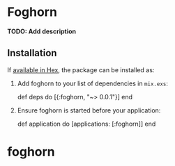# Foghorn

**TODO: Add description**

## Installation

If [available in Hex](https://hex.pm/docs/publish), the package can be installed as:

  1. Add foghorn to your list of dependencies in `mix.exs`:

        def deps do
          [{:foghorn, "~> 0.0.1"}]
        end

  2. Ensure foghorn is started before your application:

        def application do
          [applications: [:foghorn]]
        end

# foghorn
